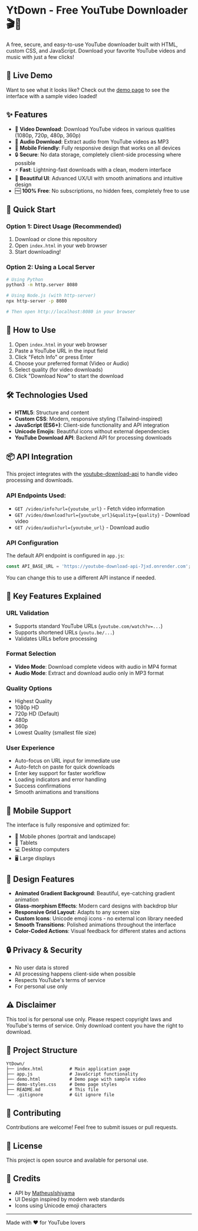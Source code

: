 # YtDown - Free YouTube Downloader 🎬🎵

A free, secure, and easy-to-use YouTube downloader built with HTML, custom CSS, and JavaScript. Download your favorite YouTube videos and music with just a few clicks!

## 🎥 Live Demo

Want to see what it looks like? Check out the [demo page](demo.html) to see the interface with a sample video loaded!

## ✨ Features

- 🎥 **Video Download**: Download YouTube videos in various qualities (1080p, 720p, 480p, 360p)
- 🎵 **Audio Download**: Extract audio from YouTube videos as MP3
- 📱 **Mobile Friendly**: Fully responsive design that works on all devices
- 🔒 **Secure**: No data storage, completely client-side processing where possible
- ⚡ **Fast**: Lightning-fast downloads with a clean, modern interface
- 🎨 **Beautiful UI**: Advanced UX/UI with smooth animations and intuitive design
- 🆓 **100% Free**: No subscriptions, no hidden fees, completely free to use

## 🚀 Quick Start

### Option 1: Direct Usage (Recommended)
1. Download or clone this repository
2. Open `index.html` in your web browser
3. Start downloading!

### Option 2: Using a Local Server
```bash
# Using Python
python3 -m http.server 8080

# Using Node.js (with http-server)
npx http-server -p 8080

# Then open http://localhost:8080 in your browser
```

## 🚀 How to Use

1. Open `index.html` in your web browser
2. Paste a YouTube URL in the input field
3. Click "Fetch Info" or press Enter
4. Choose your preferred format (Video or Audio)
5. Select quality (for video downloads)
6. Click "Download Now" to start the download

## 🛠️ Technologies Used

- **HTML5**: Structure and content
- **Custom CSS**: Modern, responsive styling (Tailwind-inspired)
- **JavaScript (ES6+)**: Client-side functionality and API integration
- **Unicode Emojis**: Beautiful icons without external dependencies
- **YouTube Download API**: Backend API for processing downloads

## 📦 API Integration

This project integrates with the [youtube-download-api](https://github.com/MatheusIshiyama/youtube-download-api) to handle video processing and downloads.

### API Endpoints Used:
- `GET /video/info?url={youtube_url}` - Fetch video information
- `GET /video/download?url={youtube_url}&quality={quality}` - Download video
- `GET /video/audio?url={youtube_url}` - Download audio

### API Configuration
The default API endpoint is configured in `app.js`:
```javascript
const API_BASE_URL = 'https://youtube-download-api-7jxd.onrender.com';
```

You can change this to use a different API instance if needed.

## 🎯 Key Features Explained

### URL Validation
- Supports standard YouTube URLs (`youtube.com/watch?v=...`)
- Supports shortened URLs (`youtu.be/...`)
- Validates URLs before processing

### Format Selection
- **Video Mode**: Download complete videos with audio in MP4 format
- **Audio Mode**: Extract and download audio only in MP3 format

### Quality Options
- Highest Quality
- 1080p HD
- 720p HD (Default)
- 480p
- 360p
- Lowest Quality (smallest file size)

### User Experience
- Auto-focus on URL input for immediate use
- Auto-fetch on paste for quick downloads
- Enter key support for faster workflow
- Loading indicators and error handling
- Success confirmations
- Smooth animations and transitions

## 📱 Mobile Support

The interface is fully responsive and optimized for:
- 📱 Mobile phones (portrait and landscape)
- 📱 Tablets
- 💻 Desktop computers
- 🖥️ Large displays

## 🎨 Design Features

- **Animated Gradient Background**: Beautiful, eye-catching gradient animation
- **Glass-morphism Effects**: Modern card designs with backdrop blur
- **Responsive Grid Layout**: Adapts to any screen size
- **Custom Icons**: Unicode emoji icons - no external icon library needed
- **Smooth Transitions**: Polished animations throughout the interface
- **Color-Coded Actions**: Visual feedback for different states and actions

## 🔒 Privacy & Security

- No user data is stored
- All processing happens client-side when possible
- Respects YouTube's terms of service
- For personal use only

## ⚠️ Disclaimer

This tool is for personal use only. Please respect copyright laws and YouTube's terms of service. Only download content you have the right to download.

## 📁 Project Structure

```
YtDown/
├── index.html          # Main application page
├── app.js              # JavaScript functionality
├── demo.html           # Demo page with sample video
├── demo-styles.css     # Demo page styles
├── README.md           # This file
└── .gitignore          # Git ignore file
```

## 🤝 Contributing

Contributions are welcome! Feel free to submit issues or pull requests.

## 📄 License

This project is open source and available for personal use.

## 🎉 Credits

- API by [MatheusIshiyama](https://github.com/MatheusIshiyama/youtube-download-api)
- UI Design inspired by modern web standards
- Icons using Unicode emoji characters

---

Made with ❤️ for YouTube lovers
